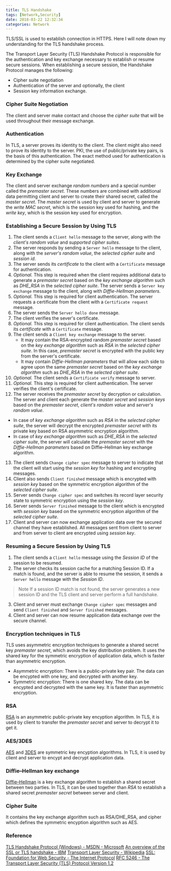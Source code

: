 ```yaml
---
title: TLS Handshake
tags: [Network,Security]
date: 2018-03-22 12:32:34
categories: Network
---
```

TLS/SSL is used to establish connection in HTTPS. Here I will note down my understanding for the TLS handshake process.

The Transport Layer Security (TLS) Handshake Protocol is responsible for the authentication and key exchange necessary to establish or resume secure sessions. When establishing a secure session, the Handshake Protocol manages the following:
- Cipher suite negotiation
- Authentication of the server and optionally, the client
- Session key information exchange.

### Cipher Suite Negotiation
The client and server make contact and choose the *cipher suite* that will be used throughout their message exchange.

### Authentication
In TLS, a server proves its identity to the client. The client might also need to prove its identity to the server. PKI, the use of public/private key pairs, is the basis of this authentication. The exact method used for authentication is determined by the cipher suite negotiated.

### Key Exchange
The client and server exchange *random numbers* and a special number called the *premaster secret*. These numbers are combined with additional data permitting client and server to create their shared secret, called the *master secret*. The *master secret* is used by client and server to generate the *write MAC secret*, which is the session key used for hashing, and the *write key*, which is the session key used for encryption.

### Establishing a Secure Session by Using TLS
1. The client sends a `Client hello` message to the server, along with the *client's random value* and *supported cipher suites*.
2. The server responds by sending a `Server hello` message to the client, along with the *server's random value*, the *selected cipher suite* and *session id*.
3. The server sends its *certificate* to the client with a `Certificate` message for authentication.
4. *Optional.* This step is required when the client requires additional data to generate a *premaster secret* based on the _key exchange algorithm_ such as *DHE_RSA* in the _selected cipher suite_. The server sends a `Server key exchange` message to the client, along with *Diffie-Hellman parameters*.
5. *Optional.* This step is required for client authentication. The server requests a certificate from the client with a `Certificate request` message.
6. The server sends the `Server hello done` message.
7. The client verifies the sever's certificate.
8. *Optional.* This step is required for client authentication. The client sends its *certificate* with a `Certificate` message.
9. The client sends a `Client key exchange` message to the server.
   - It may contain the RSA-encrypted random *premaster secret* based on the _key exchange algorithm_ such as _RSA_ in the _selected cipher suite_. In this case, *premaster secret* is encrypted with the public key from the server's certificate.
   - It may contain *Diffie-Hellman parameters* that will allow each side to agree upon the same *premaster secret* based on the _key exchange algorithm_ such as *DHE_RSA* in the _selected cipher suite_.
10. *Optional.* The client sends a `Certificate verify` message to server.
11. *Optional.* This step is required for client authentication. The server verifies the client's certificate.
12. The server receives the *premaster secret* by decryption or calculation. The server and client each generate the *master secret* and *session keys* based on the *premaster secret*, *client's random value* and *server's random value*.
   - In case of _key exchange algorithm_ such as _RSA_ in the _selected cipher suite_, the server will decrypt the encrypted *premaster secret* with its private key based on RSA asymmetric encryption algorithm.
   - In case of _key exchange algorithm_ such as *DHE_RSA* in the _selected cipher suite_, the server will calculate the *premaster secret* with the *Diffie-Hellman parameters* based on Diffie–Hellman key exchange algorithm.
13. The client sends `Change cipher spec` message to server to indicate that the client will start using the *session key* for hashing and encrypting messages. 
14. Client also sends `Client finished` message which is encrypted with *session key* based on the symmetric encryption algorithm of the _selected cipher suite_.
15. Server sends `Change cipher spec` and switches its record layer security state to symmetric encryption using the *session key*. 
16. Server sends `Server finished` message to the client which is encrypted with *session key* based on the symmetric encryption algorithm of the _selected cipher suite_.
17. Client and server can now exchange application data over the secured channel they have established. All messages sent from client to server and from server to client are encrypted using *session key*.

### Resuming a Secure Session by Using TLS
1. The client sends a `Client hello` message using the *Session ID* of the session to be resumed.
2. The server checks its session cache for a matching Session ID. If a match is found, and the server is able to resume the session, it sends a `Server hello` message with the *Session ID*.
> Note  If a session ID match is not found, the server generates a new session ID and the TLS client and server perform a full handshake.
3. Client and server must exchange `Change cipher spec` messages and send `Client finished` and `Server finished` messages.
4. Client and server can now resume application data exchange over the secure channel.

### Encryption techniques in TLS
TLS uses asymmetric encryption techniques to generate a shared secret key *premaster secret*, which avoids the key distribution problem. It uses the shared key for the symmetric encryption of application data, which is faster than asymmetric encryption.
- Asymmetric encryption: There is a public-private key pair. The data can be encypted with one key, and decrypted with another key.
- Symmetric encryption: There is one shared key. The data can be encypted and decrypted with the same key. It is faster than asymmetric encryption.

### RSA
[RSA](https://en.wikipedia.org/wiki/RSA_%28cryptosystem%29) is an asymmetric public-private key encyption algorithm. In TLS, it is used by client to transfer the *premaster secret* and server to decrypt it to get it.

### AES/3DES 
[AES](https://en.wikipedia.org/wiki/Advanced_Encryption_Standard) and [3DES](https://en.wikipedia.org/wiki/Triple_DES) are symmetric key encyption algorithms. In TLS, it is used by client and server to encypt and decrypt application data.

### Diffie–Hellman key exchange
[Diffie–Hellman](https://en.wikipedia.org/wiki/Diffie%E2%80%93Hellman_key_exchange) is a key exchange algorithm to establish a shared secret between two parties. In TLS, it can be used together than *RSA* to establish a shared secret *premaster secret* between server and client. 

### Cipher Suite
It contains the key exchange algorithm such as RSA/DHE_RSA, and cipher which defines the symmetric encyption algorithm such as AES.

### Reference
[TLS Handshake Protocol (Windows) - MSDN - Microsoft](https://msdn.microsoft.com/en-us/library/windows/desktop/aa380513%28v=vs.85%29.aspx)
[An overview of the SSL or TLS handshake - IBM](https://www.ibm.com/support/knowledgecenter/en/SSFKSJ_7.1.0/com.ibm.mq.doc/sy10660_.htm)
[Transport Layer Security - Wikipedia](https://en.wikipedia.org/wiki/Transport_Layer_Security)
[SSL: Foundation for Web Security - The Internet Protocol](https://www.cisco.com/c/en/us/about/press/internet-protocol-journal/back-issues/table-contents-18/ssl.html)
[RFC 5246 - The Transport Layer Security (TLS) Protocol Version 1.2](https://tools.ietf.org/html/rfc5246)